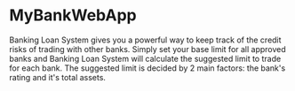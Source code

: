 # MyBankWebApp
Banking Loan System gives you a powerful way to keep track of the credit risks of trading with other banks. Simply set your base limit for all approved banks and Banking Loan System will calculate the suggested limit to trade for each bank. The suggested limit is decided by 2 main factors: the bank's rating and it's total assets.

